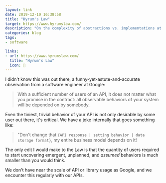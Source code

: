 ```yaml
---
layout: link
date: 2019-12-10 16:38:58
title: "Hyrum's Law"
target: https://www.hyrumslaw.com/
description: "On the complexity of abstractions vs. implementations at scale."
categories: blog
tags:
- software

links:
- url: https://www.hyrumslaw.com/
  title: "Hyrum's Law"
  icon: 🔌
---
```


I didn't know this was out there, a funny-yet-astute-and-accurate observation from a software engineer at Google:

> With a sufficient number of users of an API,
> it does not matter what you promise in the contract:
> all observable behaviors of your system
> will be depended on by somebody.

Even the tiniest, trivial behavior of your API is not only desirable by some user out there, it's critical. We have a joke internally that goes something like:

> "Don't change that `{API response | setting behavior | data storage format}`, my entire business model depends on it!

The only edit I would make to the Law is that the quantity of users required to start uncovering emergent, unplanned, and _assumed_ behaviors is much smaller than you would think.

We don't have near the scale of API or library usage as Google, and we encounter this regularly with our APIs.
